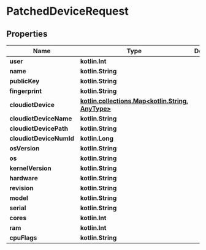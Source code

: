 
# PatchedDeviceRequest

## Properties
Name | Type | Description | Notes
------------ | ------------- | ------------- | -------------
**user** | **kotlin.Int** |  |  [optional]
**name** | **kotlin.String** |  |  [optional]
**publicKey** | **kotlin.String** |  |  [optional]
**fingerprint** | **kotlin.String** |  |  [optional]
**cloudiotDevice** | [**kotlin.collections.Map&lt;kotlin.String, AnyType&gt;**](AnyType.md) |  |  [optional]
**cloudiotDeviceName** | **kotlin.String** |  |  [optional]
**cloudiotDevicePath** | **kotlin.String** |  |  [optional]
**cloudiotDeviceNumId** | **kotlin.Long** |  |  [optional]
**osVersion** | **kotlin.String** |  |  [optional]
**os** | **kotlin.String** |  |  [optional]
**kernelVersion** | **kotlin.String** |  |  [optional]
**hardware** | **kotlin.String** |  |  [optional]
**revision** | **kotlin.String** |  |  [optional]
**model** | **kotlin.String** |  |  [optional]
**serial** | **kotlin.String** |  |  [optional]
**cores** | **kotlin.Int** |  |  [optional]
**ram** | **kotlin.Int** |  |  [optional]
**cpuFlags** | **kotlin.String** |  |  [optional]




